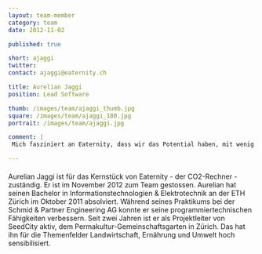 ```yaml
---
layout: team-member
category: team
date: 2012-11-02

published: true

short: ajaggi
twitter: 
contact: ajaggi@eaternity.ch

title: Aurelian Jaggi
position: Lead Software

thumb: /images/team/ajaggi_thumb.jpg
square: /images/team/ajaggi_180.jpg
portrait: /images/team/ajaggi.jpg

comment: |
 Mich fasziniert an Eaternity, dass wir das Potential haben, mit wenig Aufwand viel zu verändern. Eine öffentliche C02-Datenbank kann auf der ganzen Welt benutzt werden und positives bewirken. Dass gesundes und umweltverträgliches Essen nahe beieinander liegen, motiviert mich zusätzlich.

---
```


####
Aurelian Jaggi ist für das Kernstück von Eaternity - der CO2-Rechner - zuständig. Er ist im November 2012 zum Team gestossen.
Aurelian hat seinen Bachelor in Informationstechnologien & Elektrotechnik an der ETH Zürich im Oktober 2011 absolviert. Während seines 
Praktikums bei der Schmid & Partner Engineering AG konnte er seine programmiertechnischen Fähigkeiten verbessern. Seit zwei Jahren ist er als Projektleiter
von SeedCity aktiv, dem Permakultur-Gemeinschaftsgarten in Zürich. Das hat ihn für die Themenfelder Landwirtschaft, Ernährung und Umwelt hoch sensibilisiert.
